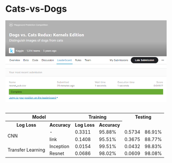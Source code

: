 # Cats-vs-Dogs

<a href="https://github.com/utsavk28/Cats-vs-Dogs">
    <img src="./images/Dogs vs. Cats.png" alt="Logo" >
</a>

<br>
<br>

<table align="center">
    <tr>
	<th rowsspan="2" colspan="2">
		Model
	</th>
	<th colspan="2" >
		Training
	</th>
	<th colspan="2" >
		Testing
	</th>
   </tr>
  <tr>
    <th>Log Loss</th>
    <th>Accuracy</th>
    <th>Log Loss</th>
    <th>Accuracy </th>
  </tr>
    <tr>
	  <td rowspan="2" >CNN </td>
	  <td>-</td>
	  <td>0.3311</td>
	  <td>95.88%</td>
	  <td>0.5734</td>
	  <td>86.91%</td>
  </tr>
     <tr>
	  <td>link</td>
	  <td>0.1408 </td>
	  <td>95.51%</td>
	  <td>0.3675 </td>
	  <td>88.77%</td>
  </tr>
  <tr>
	  <td rowspan="2" >Transfer Learning </td>
	  <td>Inception</td>
	  <td>0.0154 </td>
	  <td>99.51%</td>
	  <td>0.0432</td>
	  <td>98.83%</td>
  </tr>
     <tr>
	  <td>Resnet</td>
	  <td>0.0686 </td>
	  <td>98.02%</td>
	  <td>0.0609 </td>
	  <td>98.08%</td>
  </tr>
</table>

